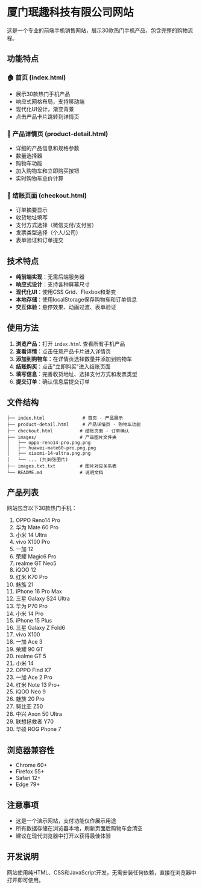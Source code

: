 # 厦门珉趣科技有限公司网站

这是一个专业的前端手机销售网站，展示30款热门手机产品，包含完整的购物流程。

## 功能特点

### 🏠 首页 (index.html)
- 展示30款热门手机产品
- 响应式网格布局，支持移动端
- 现代化UI设计，渐变背景
- 点击产品卡片跳转到详情页

### 📱 产品详情页 (product-detail.html)
- 详细的产品信息和规格参数
- 数量选择器
- 购物车功能
- 加入购物车和立即购买按钮
- 实时购物车总价计算

### 🛒 结账页面 (checkout.html)
- 订单摘要显示
- 收货地址填写
- 支付方式选择（微信支付/支付宝）
- 发票类型选择（个人/公司）
- 表单验证和订单提交

## 技术特点

- **纯前端实现**：无需后端服务器
- **响应式设计**：支持各种屏幕尺寸
- **现代化UI**：使用CSS Grid、Flexbox和渐变
- **本地存储**：使用localStorage保存购物车和订单信息
- **交互体验**：悬停效果、动画过渡、表单验证

## 使用方法

1. **浏览产品**：打开 `index.html` 查看所有手机产品
2. **查看详情**：点击任意产品卡片进入详情页
3. **添加到购物车**：在详情页选择数量并添加到购物车
4. **结账购买**：点击"立即购买"进入结账页面
5. **填写信息**：完善收货地址、选择支付方式和发票类型
6. **提交订单**：确认信息后提交订单

## 文件结构

```
├── index.html              # 首页 - 产品展示
├── product-detail.html     # 产品详情页 - 购物车功能
├── checkout.html          # 结账页面 - 订单确认
├── images/                # 产品图片文件夹
│   ├── oppo-reno14-pro.png.png
│   ├── huawei-mate60-pro.png.png
│   ├── xiaomi-14-ultra.png.png
│   └── ... (共30张图片)
├── images.txt.txt         # 图片对应关系表
└── README.md              # 说明文档
```

## 产品列表

网站包含以下30款热门手机：

1. OPPO Reno14 Pro
2. 华为 Mate 60 Pro
3. 小米 14 Ultra
4. vivo X100 Pro
5. 一加 12
6. 荣耀 Magic6 Pro
7. realme GT Neo5
8. iQOO 12
9. 红米 K70 Pro
10. 魅族 21
11. iPhone 16 Pro Max
12. 三星 Galaxy S24 Ultra
13. 华为 P70 Pro
14. 小米 14 Pro
15. iPhone 15 Plus
16. 三星 Galaxy Z Fold6
17. vivo X100
18. 一加 Ace 3
19. 荣耀 90 GT
20. realme GT 5
21. 小米 14
22. OPPO Find X7
23. 一加 Ace 2 Pro
24. 红米 Note 13 Pro+
25. iQOO Neo 9
26. 魅族 20 Pro
27. 努比亚 Z50
28. 中兴 Axon 50 Ultra
29. 联想拯救者 Y70
30. 华硕 ROG Phone 7

## 浏览器兼容性

- Chrome 60+
- Firefox 55+
- Safari 12+
- Edge 79+

## 注意事项

- 这是一个演示网站，支付功能仅作展示用途
- 所有数据存储在浏览器本地，刷新页面后购物车会清空
- 建议在现代浏览器中打开以获得最佳体验

## 开发说明

网站使用纯HTML、CSS和JavaScript开发，无需安装任何依赖，直接在浏览器中打开即可使用。
